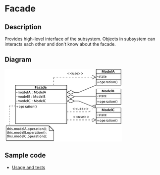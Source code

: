 # Facade

## Description

Provides high-level interface of the subsystem. Objects in subsystem can interacts each other and don't know about the facade.

## Diagram

![Facade](facade.png)

## Sample code

* [Usage and tests](./../../test/facade-tests.js)